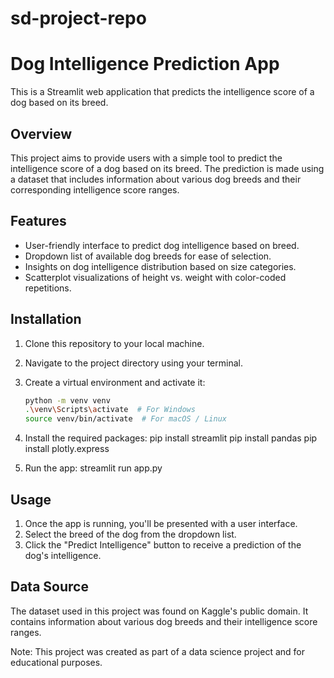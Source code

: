 # sd-project-repo
# Dog Intelligence Prediction App

This is a Streamlit web application that predicts the intelligence score of a dog based on its breed.

## Overview

This project aims to provide users with a simple tool to predict the intelligence score of a dog based on its breed. The prediction is made using a dataset that includes information about various dog breeds and their corresponding intelligence score ranges.

## Features

- User-friendly interface to predict dog intelligence based on breed.
- Dropdown list of available dog breeds for ease of selection.
- Insights on dog intelligence distribution based on size categories.
- Scatterplot visualizations of height vs. weight with color-coded repetitions.

## Installation

1. Clone this repository to your local machine.
2. Navigate to the project directory using your terminal.
3. Create a virtual environment and activate it:
   ```sh
   python -m venv venv
   .\venv\Scripts\activate  # For Windows
   source venv/bin/activate  # For macOS / Linux

1. Install the required packages:
    pip install streamlit
    pip install pandas
    pip install plotly.express

2. Run the app:
    streamlit run app.py

## Usage

1. Once the app is running, you'll be presented with a user interface.
2. Select the breed of the dog from the dropdown list.
3. Click the "Predict Intelligence" button to receive a prediction of the dog's intelligence.

## Data Source

The dataset used in this project was found on Kaggle's public domain. It contains information about various dog breeds and their intelligence score ranges. 

Note: This project was created as part of a data science project and for educational purposes.